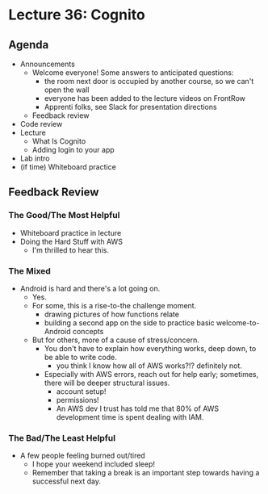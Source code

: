 # Lecture 36: Cognito

## Agenda

- Announcements
  - Welcome everyone! Some answers to anticipated questions:
    - the room next door is occupied by another course, so we can't open the wall
    - everyone has been added to the lecture videos on FrontRow
    - Apprenti folks, see Slack for presentation directions
  - Feedback review
- Code review
- Lecture
  - What Is Cognito
  - Adding login to your app
- Lab intro
- (if time) Whiteboard practice

## Feedback Review

### The Good/The Most Helpful

- Whiteboard practice in lecture
- Doing the Hard Stuff with AWS
  - I'm thrilled to hear this.

### The Mixed

- Android is hard and there's a lot going on.
  - Yes.
  - For some, this is a rise-to-the challenge moment.
    - drawing pictures of how functions relate
    - building a second app on the side to practice basic welcome-to-Android concepts
  - But for others, more of a cause of stress/concern.
    - You don't have to explain how everything works, deep down, to be able to write code.
      - you think I know how all of AWS works?!? definitely not.
    - Especially with AWS errors, reach out for help early; sometimes, there will be deeper structural issues.
      - account setup!
      - permissions!
      - An AWS dev I trust has told me that 80% of AWS development time is spent dealing with IAM.

### The Bad/The Least Helpful

- A few people feeling burned out/tired
  - I hope your weekend included sleep!
  - Remember that taking a break is an important step towards having a successful next day.
